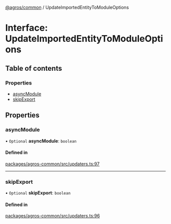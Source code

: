[@agros/common](../index.md) / UpdateImportedEntityToModuleOptions

# Interface: UpdateImportedEntityToModuleOptions

## Table of contents

### Properties

- [asyncModule](UpdateImportedEntityToModuleOptions.md#asyncmodule)
- [skipExport](UpdateImportedEntityToModuleOptions.md#skipexport)

## Properties

### <a id="asyncmodule" name="asyncmodule"></a> asyncModule

• `Optional` **asyncModule**: `boolean`

#### Defined in

[packages/agros-common/src/updaters.ts:97](https://github.com/agrosjs/agros/blob/75f75f3/packages/agros-common/src/updaters.ts#L97)

___

### <a id="skipexport" name="skipexport"></a> skipExport

• `Optional` **skipExport**: `boolean`

#### Defined in

[packages/agros-common/src/updaters.ts:96](https://github.com/agrosjs/agros/blob/75f75f3/packages/agros-common/src/updaters.ts#L96)
